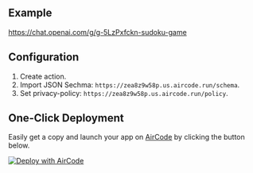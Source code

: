 ## Example

https://chat.openai.com/g/g-5LzPxfckn-sudoku-game

## Configuration

1. Create action.
2. Import JSON Sechma: `https://zea8z9w58p.us.aircode.run/schema`.
3. Set privacy-policy: `https://zea8z9w58p.us.aircode.run/policy`.

## One-Click Deployment

Easily get a copy and launch your app on [AirCode](https://aircode.io/) by clicking the button below.

[![Deploy with AirCode](https://aircode.io/aircode-deploy-button.svg)](https://aircode.io/dashboard?owner=AirCodeLabs&repo=Awesome-GPTs-Actions&path=actions%2Fchoosing-a-chinese-name&appname=Choosing%20a%20Chinese%20Name%20for%20GPTs)